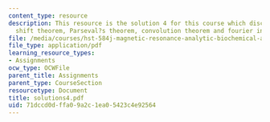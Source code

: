 ```yaml
---
content_type: resource
description: This resource is the solution 4 for this course which discusses about
  shift theorem, Parseval?s theorem, convolution theorem and fourier integral theorem.
file: /media/courses/hst-584j-magnetic-resonance-analytic-biochemical-and-imaging-techniques-spring-2006/71dccd0dffa09a2c1ea05423c4e92564_solutions4.pdf
file_type: application/pdf
learning_resource_types:
- Assignments
ocw_type: OCWFile
parent_title: Assignments
parent_type: CourseSection
resourcetype: Document
title: solutions4.pdf
uid: 71dccd0d-ffa0-9a2c-1ea0-5423c4e92564
---
```

